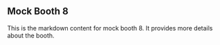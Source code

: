 ## Mock Booth 8

This is the markdown content for mock booth 8. It provides more details about the booth.